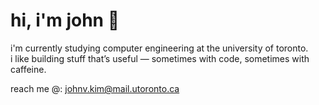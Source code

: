 # hi, i'm john 👋

i'm currently studying computer engineering at the university of toronto.  
i like building stuff that’s useful — sometimes with code, sometimes with caffeine.

<!--
## some things about me:
- i'm interested in...

## things i’ve worked on lately:
- 📊 a time series forecasting api (lstm, arima, prophet — the whole gang)
- 🧾 a bookkeeping app for my dad’s small business (node + mongo + a lot of console.logs)
-->

reach me @: johnv.kim@mail.utoronto.ca
<!--- 🌐 [portfolio](https://johnvkim.vercel.app/) -->
<!-- probably should update this more often -->
